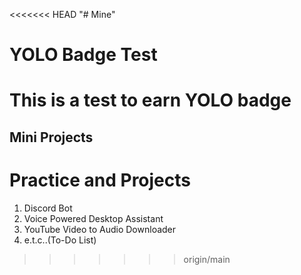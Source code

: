<<<<<<< HEAD
"# Mine" 
# YOLO Badge Test
This is a test to earn YOLO badge
=======
## Mini Projects 
# Practice and Projects
1. Discord Bot
2. Voice Powered Desktop Assistant
3. YouTube Video to Audio Downloader
4. e.t.c..(To-Do List)
>>>>>>> origin/main
